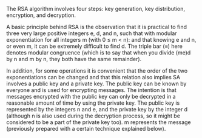 The RSA algorithm involves four steps: key generation, key distribution, encryption, and decryption.

A basic principle behind RSA is the observation that it is practical to find three very large positive integers e, d, and n, such that with modular exponentiation for all integers m (with 0 ≤ m < n):
and that knowing e and n, or even m, it can be extremely difficult to find d. The triple bar (≡) here denotes modular congruence (which is to say that when you divide (me)d by n and m by n, they both have the same remainder).

In addition, for some operations it is convenient that the order of the two exponentiations can be changed and that this relation also implies
SA involves a public key and a private key. The public key can be known by everyone and is used for encrypting messages. The intention is that messages encrypted with the public key can only be decrypted in a reasonable amount of time by using the private key. The public key is represented by the integers n and e, and the private key by the integer d (although n is also used during the decryption process, so it might be considered to be a part of the private key too). m represents the message (previously prepared with a certain technique explained below).
